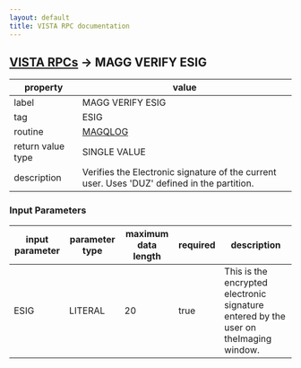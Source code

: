 ```yaml
---
layout: default
title: VISTA RPC documentation
---
```




## [VISTA RPCs](TableOfContent.md) &#8594; MAGG VERIFY ESIG 

 property | value 
--- | --- 
 label | MAGG VERIFY ESIG
 tag | ESIG
 routine | [MAGQLOG](http://code.osehra.org/dox/Routine_MAGQLOG_source.html)
 return value type | SINGLE VALUE
 description | Verifies the Electronic signature of the current user.  Uses 'DUZ' defined in the partition.

### Input Parameters

| input parameter | parameter type | maximum data length | required | description | 
| --- | --- | --- | --- | --- | 
| ESIG | LITERAL | 20 | true | This is the encrypted electronic signature entered by the user on theImaging window. | 